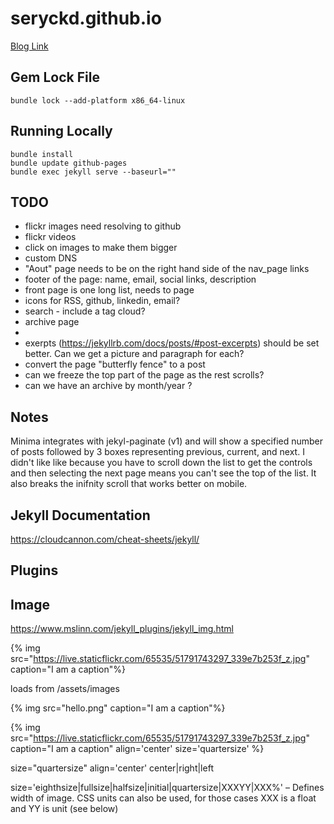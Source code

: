 # seryckd.github.io

[Blog Link](https://seryckd.github.io)

## Gem Lock File

```
bundle lock --add-platform x86_64-linux
```

## Running Locally

```
bundle install
bundle update github-pages
bundle exec jekyll serve --baseurl=""
```

## TODO

- flickr images need resolving to github
- flickr videos
- click on images to make them bigger
- custom DNS
- "Aout" page needs to be on the right hand side of the nav_page links
- footer of the page: name, email, social links, description
- front page is one long list, needs to page
- icons for RSS, github, linkedin, email?
- search - include a tag cloud?
- archive page
- 
- exerpts (https://jekyllrb.com/docs/posts/#post-excerpts) should be set better.  Can we get a picture and paragraph for each?
- convert the page "butterfly fence" to a post
- can we freeze the top part of the page as the rest scrolls?
- can we have an archive by month/year ?

## Notes

Minima integrates with jekyl-paginate (v1) and will show a specified number of posts followed by 3 boxes representing previous, current, and next.  I didn't like like because you have to scroll down the list to get the controls and then selecting the next page means you can't see the top of the list.  It also breaks the inifnity scroll that works better on mobile.

## Jekyll Documentation

https://cloudcannon.com/cheat-sheets/jekyll/

## Plugins

## Image

https://www.mslinn.com/jekyll_plugins/jekyll_img.html

{% img src="https://live.staticflickr.com/65535/51791743297_339e7b253f_z.jpg" caption="I am a caption"%}

loads from /assets/images

{% img src="hello.png" caption="I am a caption"%}


{% img src="https://live.staticflickr.com/65535/51791743297_339e7b253f_z.jpg" caption="I am a caption" align='center' size='quartersize' %}

size="quartersize"
align='center' center|right|left

size='eighthsize|fullsize|halfsize|initial|quartersize|XXXYY|XXX%' – Defines width of image.
CSS units can also be used, for those cases XXX is a float and YY is unit (see below)


